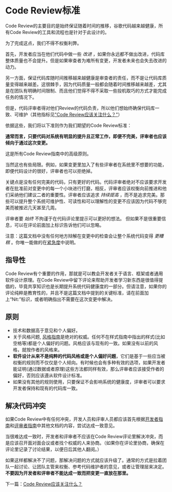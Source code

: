 # Code Review标准

Code Review的主要目的是始终保证随着时间的推移，谷歌代码越来越健康，所有Code Review的工具和流程也是针对于此设计的。  

为了完成这点，我们不得不权衡利弊。  

首先，开发者应当在他们代码中做一些 _改进_ ，如果你永远都不做出改进，代码库整体质量也不会提升。但是如果审查者为难所有变更，开发者未来也会失去改进的动力。  

另一方面，保证代码库随时间推移越来越健康是审查者的责任，而不是让代码库质量变得越来越差。这很棘手，因为代码质量一般都会随着时间推移越来越差，尤其是在团队有明确时间限制、而且他们觉得不得不采取一些投机取巧的方式才能完成任务的情况下。  

但是，代码评审者得对他们Review的代码负责，所以他们想始终确保代码库一致、可维护（其他指标见["Code Review应该关注什么？"](looking-for.md)）  

依据这些，我们将以下准则作为我们期望的Code Review标准：   

**通常而言，只要代码对系统有明显的提升且正常工作，即便不完美，评审者也应该倾向于通过这次变更。**    
 
这是所有Code Review指南中的高级原则。  

当然这也有些局限。例如，如果变更里加入了有些评审者在系统里不想要的功能，即便代码设计的很好，评审者也可以拒绝掉。   

关键点是没有任何完美的代码，只有更好的代码。代码评审者绝对不应该要求开发者在批准前对变更中的每一个小块进行打磨，相反，评审者应该权衡向前推进和他们采纳他们建议二者的重要性。评审者应该追求 _持续提高_ ，而不是追求完美。那些可以提升整个系统可维护性、可读性和可以理解性的变更不应该因为代码不够完美而被推迟几天甚至几周。  

评审者要 _始终_ 不拘谨于在代码评论里提示可以更好的想法。 但如果不是很重要信息，可以在评论前面加上标识告诉他们可以忽略。  

注意：这篇文档中没有任何地方辩解在变更中的检查会让整个系统代码变得 _更糟糕_ 。你唯一能做的在[紧急度](../emergencies.md)中说明。   

## 指导性   
Code Review有个重要的作用，那就是可以教会开发者关于语言、框架或者通用软件设计原理。在Code Review中留下评论来帮助开发者学习新东西是很值得提倡的，毕竟共享知识也是长期提升系统代码健康度的一部分。但请注意，如果你的评论纯粹是教育性的，并且不是这篇文档中提到的关键标准，请在前面加上“Nit:”标识，或者明确指出不需要在这次变更中解决。  

## 原则
*   技术和数据高于意见和个人偏好。
*   关于风格问题, [风格指南](http://google.github.io/styleguide/)是绝对的权威。任何不在样式指南中指出的样式(比如空格等)都是个人偏好的问题。风格应该与现有的一致。如果没有以前的风格，就按作者的风格来。
*   **软件设计从来不是纯粹的代码风格或是个人偏好问题**，它们是基于一些应当被权衡的规则而不仅仅是个人倾向。有时候也会有多种有效的选项，如果开发者能证明(通过数据或者原理)这些方法都同样有效，那么评审者应该接受作者的偏好，否则应该遵从软件设计标准。 
*   如果没有其他的规则使用，只要保证不会影响系统的健康度，评审者可以要求开发者保持和现有的代码库一致。 
 
## 解决代码冲突 
如果Code Review中有任何冲突，开发人员和评审人员都应该首先根据[开发者指南](../developer/)和[评审者指南](index.md)中其他文档的内容，尝试达成一致意见。  

当很难达成一致时，开发者和评审者不应该在Code Review评论里解决冲突，而是应该召开面对面会议或者找个权威的人来协商。（如果你在评论里协商，确保在评论里记录了讨论结果，以便日后其他人翻阅。）

如果这样都解决不了问题，那解决问题的方式就应该升级了。通常的方式是拉着团队一起讨论、让团队主管来权衡、参考代码维护者的意见，或者让管理层来决定。**不要因为开发者和评审者不能达成一致而把变更一直放在那里。**   

下一篇：[Code Review应该关注什么？](looking-for.md)
